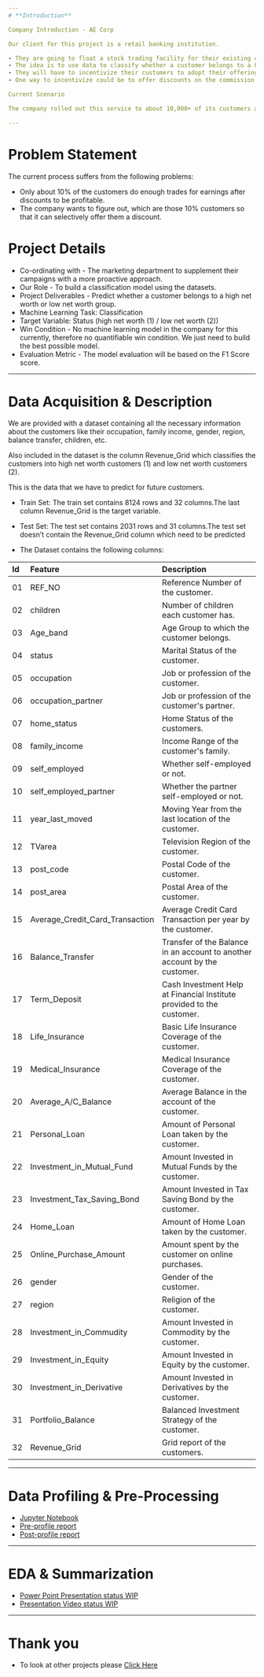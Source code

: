 ```yaml
---
# **Introduction**

Company Introduction - AE Corp

Our client for this project is a retail banking institution.

- They are going to float a stock trading facility for their existing customers.
- The idea is to use data to classify whether a customer belongs to a high net worth or low net worth group.
- They will have to incentivize their customers to adopt their offerings.
- One way to incentivize could be to offer discounts on the commission for trading transactions.

Current Scenario

The company rolled out this service to about 10,000+ of its customers and observed their trading behavior for 6 months and after that, they labeled them into two revenue grids 1 and 2.

---
```


# **Problem Statement**

The current process suffers from the following problems:

- Only about 10% of the customers do enough trades for earnings after discounts to be profitable.
- The company wants to figure out, which are those 10% customers so that it can selectively offer them a discount.

# **Project Details**

- Co-ordinating with - The marketing department to supplement their campaigns with a more proactive approach.
- Our Role - To build a classification model using the datasets.
- Project Deliverables - Predict whether a customer belongs to a high net worth or low net worth group.
- Machine Learning Task: Classification
- Target Variable: Status (high net worth (1) / low net worth (2))
- Win Condition - No machine learning model in the company for this currently, therefore no quantifiable win condition. We just need to build the best possible model.
- Evaluation Metric - The model evaluation will be based on the F1 Score score.

---
# **Data Acquisition & Description**

We are provided with a dataset containing all the necessary information about the customers like their occupation, family income, gender, region, balance transfer, children, etc.

Also included in the dataset is the column Revenue_Grid which classifies the customers into high net worth customers (1) and low net worth customers (2).

This is the data that we have to predict for future customers.

- Train Set: The train set contains 8124 rows and 32 columns.The last column Revenue_Grid is the target variable.

- Test Set: The test set contains 2031 rows and 31 columns.The test set doesn’t contain the Revenue_Grid column which need to be predicted

- The Dataset contains the following columns:


|Id|Feature|Description|
|:--|:--|:--|
|01|REF_NO| Reference Number of the customer.|
|02|children|Number of children each customer has.|
|03|Age_band|Age Group to which the customer belongs.|
|04|status|Marital Status of the customer.|
|05|occupation|Job or profession of the customer.|
|06|occupation_partner|Job or profession of the customer's partner.|
|07|home_status|Home Status of the customers.|
|08|family_income|Income Range of the customer's family.|
|09|self_employed|Whether self-employed or not.|
|10|self_employed_partner|Whether the partner self-employed or not.|
|11|year_last_moved|Moving Year from the last location of the customer.|
|12|TVarea|Television Region of the customer.|
|13|post_code|Postal Code of the customer.|
|14|post_area|Postal Area of the customer.|
|15|Average_Credit_Card_Transaction|Average Credit Card Transaction per year by the customer.|
|16|Balance_Transfer|Transfer of the Balance in an account to another account by the customer.|
|17|Term_Deposit|Cash Investment Help at Financial Institute provided to the customer.|
|18|Life_Insurance|Basic Life Insurance Coverage of the customer.|
|19|Medical_Insurance|Medical Insurance Coverage of the customer.|
|20|Average_A/C_Balance|Average Balance in the account of the customer.|
|21|Personal_Loan|Amount of Personal Loan taken by the customer.|
|22|Investment_in_Mutual_Fund|Amount Invested in Mutual Funds by the customer.|
|23|Investment_Tax_Saving_Bond|Amount Invested in Tax Saving Bond by the customer.|
|24|Home_Loan|Amount of Home Loan taken by the customer.|
|25|Online_Purchase_Amount|Amount spent by the customer on online purchases.|
|26|gender|Gender of the customer.|
|27|region|Religion of the customer.|
|28|Investment_in_Commudity|Amount Invested in Commodity by the customer.|
|29|Investment_in_Equity|Amount Invested in Equity by the customer.|
|30|Investment_in_Derivative|Amount Invested in Derivatives by the customer.|
|31|Portfolio_Balance|Balanced Investment Strategy of the customer.|
|32|Revenue_Grid|Grid report of the customers.|

---
# **Data Profiling & Pre-Processing**

- [Jupyter Notebook](https://github.com/Mihir-Ai-lab/Insaid/blob/main/ML%20Projects/AE%20Corp/Customer%20Classification.ipynb "Jupyter Notebook")
- [Pre-profile report](https://raw.githubusercontent.com/Mihir-Ai-lab/Academic-Projects/main/ML%20Projects/AE%20Corp/AEcorp_preprofile_report.html "Pre-profile report")
- [Post-profile report](https://raw.githubusercontent.com/Mihir-Ai-lab/Academic-Projects/main/ML%20Projects/AE%20Corp/AEcorp_postprofile_report.html "Post-profile report")

---
# **EDA & Summarization**

- [Power Point Presentation status WIP](https://docs.google.com/presentation/d/1CsFG0YeROn1KKJ1SeQewDlud5mIkT2N/edit?usp=drivesdk&ouid=105176624273780999067&rtpof=true&sd=true "Power Point Presentation")
- [Presentation Video status WIP](https://youtu.be/pVU2uqi4Kw "Presentation Video")

---
# **Thank you**

- To look at other projects please [Click Here](https://github.com/Mihir-Ai-lab/Academic-Projects/tree/main "Click Here")
 

